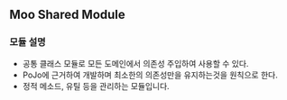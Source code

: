 ## Moo Shared Module

### 모듈 설명

- 공통 클래스 모듈로 모든 도메인에서 의존성 주입하여 사용할 수 있다.
- PoJo에 근거하여 개발하며 최소한의 의존성만을 유지하는것을 원칙으로 한다.
- 정적 메소드, 유틸 등을 관리하는 모듈입니다.
